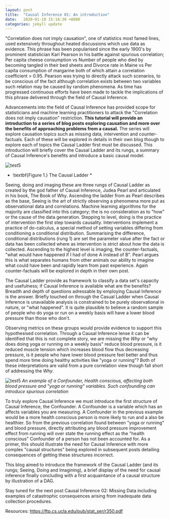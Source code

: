 ```yaml
---
layout: post
title:  "Causal Inference 01: An introduction"
date:   2020-01-10 15:18:30 +0800
categories: jekyll update
---
```


"Correlation does not imply causation", one of statistics most famed lines, used extensively throughout heated discussions which use data as evidence. This phrase has been popularised since the early 1900's by prominent statistician Karl Pearson in his battle against spurious correlation; Per capita cheese consumption vs Number of people who died by becoming tangled in their bed sheets and Divorce rate in Maine vs Per capita consumption of margarine both of which attain a correlation coefficient > 0.95. Pearson was trying to directly attack such scenarios, to be conscious of the fact although correlation exists between two variables such relation may be caused by random phenomena. As time has progressed continuous efforts have been made to tackle the implications of this phrase delivered through the field of Causal Inference.

Advancements into the field of Causal Inference has provided scope for statisticians and machine learning practitioners to attack the "Correlation does not imply causation" restriction. **This tutorial will provide an introduction to a series of blog posts exploring causation and more over the benefits of approaching problems from a causal.** The series will explore causation topics such as missing data, intervention and counter-factuals. Each of these will be explored in details in their own blog though to explore each of topics the Causal Ladder first must be discussed. This introduction will briefly cover the Causal Ladder and its rungs, a summary of Causal Inference's benefits and introduce a basic causal model.


![test5](../../../../../assets/Causal_ladder.png)
* \textbf{Figure 1.} The Causal Ladder *

Seeing, doing and imaging these are three rungs of Causal Ladder as created by the god father of Causal Inference, Judea Pearl and articulated in his book, The Book of Why. Ascending the ladder from as Pearl describes as the base, Seeing is the art of strictly observing a phenomena more put as observational data and correlations. Machine learning algorithms for the majority are classified into this category; the is no consideration as to "how" or the cause of the data generation. Stepping to level, doing is the practice of intervention the first step towards causality. Interventions implement a practice of do-calculus, a special method of setting variables differing from conditioning a conditional distribution. Summarising the difference, conditional distributions (rung 1) are set the parameter value after the fact or data has been collected where as intervention is strict about how the data is collected. Ascending to the highest level is imaging, the counter-factuals, "what would have happened if I had of done A instead of B". Pearl argues this is what separates humans from other animals our ability to imagine what could have been and rapidly learn from past experience. Again counter-factuals will be explored in depth in their own post.

The Causal Ladder provide as framework to classify a data set's capacity and usefulness; if Causal Inference is available what are the benefits? Breadth and depth of questions adressable by employing Causal Inference is the answer. Briefly touched on through the Casual Ladder when Causal Inference is unavailable analysis is constrained to be purely observational in nature, or "what happened". It is quite plausible to believe a random sample of people who do yoga or run on a weekly basis will have a lower blood pressure than those who don't.

Observing metrics on these groups would provide evidence to support this hypothesised correlation. Through a Causal Inference lense it can be identified that this is not complete story, we are missing the *Why* or "why does doing yoga or running on a weekly basis" reduce blood pressure, is it reduced muscle tension which increases blood flow thus decreasing pressure, is it people who have lower blood pressure feel better and thus spend more time doing healthy activities like "yoga or running"? Both of these interpretations are valid from a pure correlation view though fall short of addressing the *Why*.

![test5](../../../../../assets/Causal_model_health.png)
*An example of a Confounder, Health conscious, affecting both blood pressure and "yoga or running" variables. Such confounding can introduce spurious correlation*

To truly explore Causal Inference we must introduce the first structure of Causal Inference, the Confounder. A Confounder is a variable which has an affects variables you are measuring. A Confounder in the previous example would be a more health conscious person is more likely to run and a also be healthier. So from the previous correlation found between "yoga or running" and blood pressure, directly attributing any blood pressure improvement effect from running will over state the running effect as the "health conscious" Confounder of a person has not been accounted for. As a primer, this should illustrate the need for Causal Inference with more complex "causal structures" being explored in subsequent posts detailing consequences of getting these structures incorrect.


This blog aimed to introduce the framework of the Causal Ladder (and its rungs; Seeing, Doing and Imagining), a brief display of the need for causal inference finally concluding with a first acquaintance of a causal structure by illustration of a DAG.


Stay tuned for the next post Causal Inference 02: Missing Data including examples of catastrophic consequences arising from inadequate data collection procedures.




Resources:
https://ftp.cs.ucla.edu/pub/stat_ser/r350.pdf
